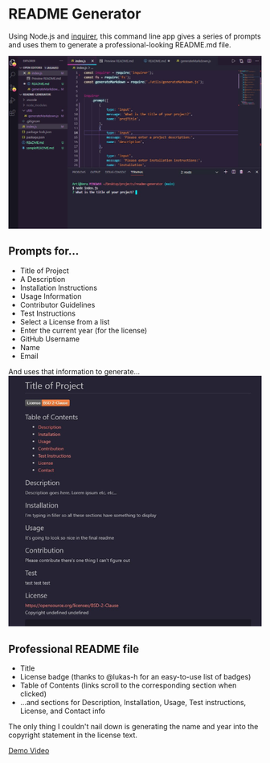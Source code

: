 # README Generator

Using Node.js and [inquirer](https://www.npmjs.com/package/inquirer), this command line app gives a series of prompts and uses them to generate a professional-looking README.md file.  
  
![screenshot of code and command line prompt](./images/Screenshot1.jpg)
## Prompts for...
- Title of Project
- A Description
- Installation Instructions
- Usage Information
- Contributor Guidelines
- Test Instructions
- Select a License from a list
- Enter the current year (for the license)
- GitHub Username
- Name
- Email

And uses that information to generate...
![screenshot of sample README](./images/Screenshot2.jpg)
## Professional README file
- Title
- License badge (thanks to @lukas-h for an easy-to-use list of badges)
- Table of Contents (links scroll to the corresponding section when clicked)
- ...and sections for Description, Installation, Usage, Test instructions, License, and Contact info

The only thing I couldn't nail down is generating the name and year into the copyright statement in the license text.

[Demo Video](https://www.youtube.com/watch?v=dsPYMw6DipU)

